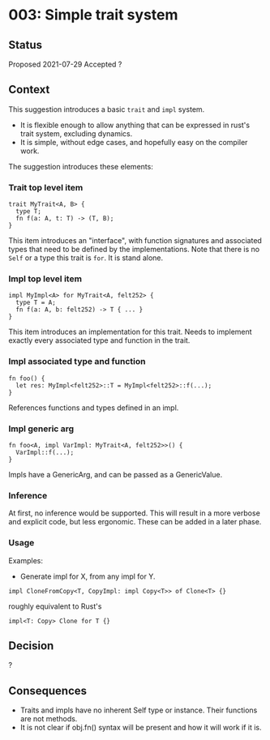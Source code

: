 # 003: Simple trait system

## Status

Proposed 2021-07-29
Accepted ?

## Context
This suggestion introduces a basic `trait` and `impl` system.
* It is flexible enough to allow anything that can be expressed in rust's trait system, excluding
  dynamics.
* It is simple, without edge cases, and hopefully easy on the compiler work.

The suggestion introduces these elements:
### Trait top level item
```
trait MyTrait<A, B> {
  type T;
  fn f(a: A, t: T) -> (T, B);
}
```
This item introduces an "interface", with function signatures and associated types that need to be
defined by the implementations.
Note that there is no `Self` or a type this trait is `for`. It is stand alone.

### Impl top level item
```
impl MyImpl<A> for MyTrait<A, felt252> {
  type T = A;
  fn f(a: A, b: felt252) -> T { ... }
}
```
This item introduces an implementation for this trait.
Needs to implement exactly every associated type and function in the trait.

### Impl associated type and function
```
fn foo() {
  let res: MyImpl<felt252>::T = MyImpl<felt252>::f(...);
}
```
References functions and types defined in an impl.

### Impl generic arg
```
fn foo<A, impl VarImpl: MyTrait<A, felt252>>() {
  VarImpl::f(...);
}
```
Impls have a GenericArg, and can be passed as a GenericValue.

### Inference
At first, no inference would be supported. This will result in a more verbose and explicit code, but
less ergonomic. These can be added in a later phase.

### Usage
Examples:
* Generate impl for X, from any impl for Y.
```
impl CloneFromCopy<T, CopyImpl: impl Copy<T>> of Clone<T> {}
```
roughly equivalent to Rust's
```
impl<T: Copy> Clone for T {}
```

## Decision
?

## Consequences
- Traits and impls have no inherent Self type or instance. Their functions are not methods.
- It is not clear if obj.fn() syntax will be present and how it will work if it is.
